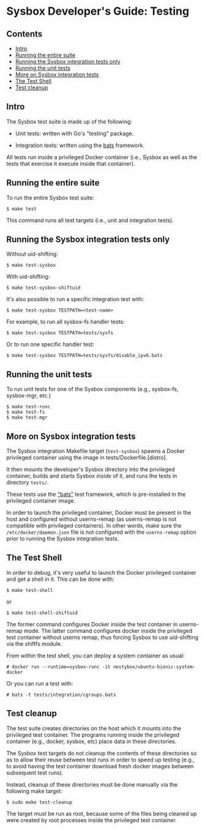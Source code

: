 # Sysbox Developer's Guide: Testing

## Contents

-   [Intro](#intro)
-   [Running the entire suite](#running-the-entire-suite)
-   [Running the Sysbox integration tests only](#running-the-sysbox-integration-tests-only)
-   [Running the unit tests](#running-the-unit-tests)
-   [More on Sysbox integration tests](#more-on-sysbox-integration-tests)
-   [The Test Shell](#the-test-shell)
-   [Test cleanup](#test-cleanup)

## Intro

The Sysbox test suite is made up of the following:

* Unit tests: written with Go's "testing" package.

* Integration tests: written using the [bats](https://github.com/sstephenson/bats) framework.

All tests run inside a privileged Docker container (i.e., Sysbox as well as the
tests that exercise it execute inside that container).

## Running the entire suite

To run the entire Sysbox test suite:

```
$ make test
```

This command runs all test targets (i.e., unit and integration
tests).

## Running the Sysbox integration tests only

Without uid-shifting:

```
$ make test-sysbox
```

With uid-shifting:

```
$ make test-sysbox-shiftuid
```

It's also possible to run a specific integration test with:

```
$ make test-sysbox TESTPATH=<test-name>
```

For example, to run all sysbox-fs handler tests:

```
$ make test-sysbox TESTPATH=tests/sysfs
```

Or to run one specific handler test:

```
$ make test-sysbox TESTPATH=tests/sysfs/disable_ipv6.bats
```

## Running the unit tests

To run unit tests for one of the Sysbox components (e.g., sysbox-fs, sysbox-mgr, etc.)

```
$ make test-runc
$ make test-fs
$ make test-mgr
```

## More on Sysbox integration tests

The Sysbox integration Makefile target (`test-sysbox`) spawns a
Docker privileged container using the image in tests/Dockerfile.[distro].

It then mounts the developer's Sysbox directory into the privileged
container, builds and starts Sysbox *inside* of it, and runs the
tests in directory `tests/`.

These tests use the ["bats"](https://github.com/nestybox/sysbox/blob/master/README.md)
test framework, which is pre-installed in the privileged container
image.

In order to launch the privileged container, Docker must be present in the host
and configured without userns-remap (as userns-remap is not compatible with
privileged containers). In other words, make sure the `/etc/docker/daemon.json`
file is not configured with the `userns-remap` option prior to running the
Sysbox integration tests.

## The Test Shell

In order to debug, it's very useful to launch the Docker privileged container
and get a shell in it. This can be done with:

```
$ make test-shell
```

or

```
$ make test-shell-shiftuid
```

The former command configures Docker inside the test container in userns-remap
mode.  The latter command configures docker inside the privileged test container
without userns remap, thus forcing Sysbox to use uid-shifting via the shiftfs
module.

From within the test shell, you can deploy a system container as usual:

```
# docker run --runtime=sysbox-runc -it nestybox/ubuntu-bionic-system-docker
```

Or you can run a test with:

```
# bats -t tests/integration/cgroups.bats
```

## Test cleanup

The test suite creates directories on the host which it mounts into
the privileged test container. The programs running inside the
privileged container (e.g., docker, sysbox, etc) place data in these
directories.

The Sysbox test targets do not cleanup the contents of these
directories so as to allow their reuse between test runs in order to
speed up testing (e.g., to avoid having the test container download
fresh docker images between subsequent test runs).

Instead, cleanup of these directories must be done manually via the
following make target:

```
$ sudo make test-cleanup
```

The target must be run as root, because some of the files being
cleaned up were created by root processes inside the privileged test
container.
